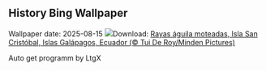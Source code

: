 ## History Bing Wallpaper
Wallpaper date: 2025-08-15
![](https://www.bing.com/th?id=OHR.SpottedEagleRay_ES-ES4665305758_UHD.jpg&w=1000)Download: [Rayas águila moteadas, Isla San Cristóbal, Islas Galápagos, Ecuador (© Tui De Roy/Minden Pictures)](https://www.bing.com/th?id=OHR.SpottedEagleRay_ES-ES4665305758_UHD.jpg)

Auto get programm by LtgX
